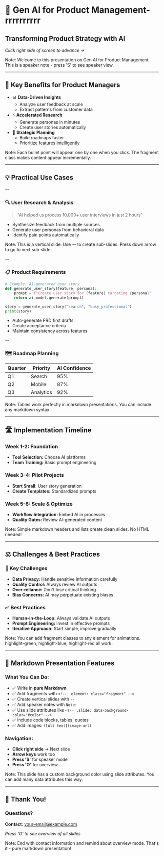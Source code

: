 # 🚀 Gen AI for Product Management- rrrrrrrrrr
## Transforming Product Strategy with AI

*Click right side of screen to advance →*

Note:
Welcome to this presentation on Gen AI for Product Management.
This is a speaker note - press 'S' to see speaker view.

---

## 🎯 Key Benefits for Product Managers

- 📊 **Data-Driven Insights** <!-- .element: class="fragment" -->
  - Analyze user feedback at scale
  - Extract patterns from customer data
- ⚡ **Accelerated Research** <!-- .element: class="fragment" -->
  - Generate personas in minutes
  - Create user stories automatically
- 🎯 **Strategic Planning** <!-- .element: class="fragment" -->
  - Build roadmaps faster
  - Prioritize features intelligently

Note:
Each bullet point will appear one by one when you click.
The fragment class makes content appear incrementally.

---

## 💡 Practical Use Cases

--

### 🔍 User Research & Analysis

> "AI helped us process 10,000+ user interviews in just 2 hours"

- Synthesize feedback from multiple sources
- Generate user personas from behavioral data
- Identify pain points automatically

Note:
This is a vertical slide. Use -- to create sub-slides.
Press down arrow to go to next sub-slide.

--

### 📋 Product Requirements

```python
# Example: AI-generated user story
def generate_user_story(feature, persona):
    prompt = f"Create user story for {feature} targeting {persona}"
    return ai_model.generate(prompt)

story = generate_user_story("search", "busy_professional")
print(story)
```

- Auto-generate PRD first drafts
- Create acceptance criteria
- Maintain consistency across features

--

### 🗺️ Roadmap Planning

| Quarter | Priority | AI Confidence |
|---------|----------|---------------|
| Q1      | Search   | 95%          |
| Q2      | Mobile   | 87%          |
| Q3      | Analytics| 92%          |

Note:
Tables work perfectly in markdown presentations.
You can include any markdown syntax.

---

## 🛣️ Implementation Timeline

### Week 1-2: Foundation
- **Tool Selection:** Choose AI platforms
- **Team Training:** Basic prompt engineering

### Week 3-4: Pilot Projects  
- **Start Small:** User story generation
- **Create Templates:** Standardized prompts

### Week 5-8: Scale & Optimize
- **Workflow Integration:** Embed AI in processes
- **Quality Gates:** Review AI-generated content

Note:
Simple markdown headers and lists create clean slides.
No HTML needed!

---

## ⚖️ Challenges & Best Practices

### 🚨 Key Challenges

- **Data Privacy:** Handle sensitive information carefully
- **Quality Control:** Always review AI outputs  
- **Over-reliance:** Don't lose critical thinking
- **Bias Concerns:** AI may perpetuate existing biases

### ✅ Best Practices

- **Human-in-the-Loop:** Always validate AI outputs <!-- .element: class="fragment highlight-green" -->
- **Prompt Engineering:** Invest in effective prompts <!-- .element: class="fragment highlight-blue" -->
- **Iterative Approach:** Start simple, improve gradually <!-- .element: class="fragment highlight-red" -->

Note:
You can add fragment classes to any element for animations.
highlight-green, highlight-blue, highlight-red all work.

---

<!-- .slide: data-background-color="#2c3e50" -->
## 🎹 Markdown Presentation Features

### What You Can Do:

- ✅ Write in **pure Markdown**
- ✅ Add fragments with `<!-- .element: class="fragment" -->`
- ✅ Create vertical slides with `--`
- ✅ Add speaker notes with `Note:`
- ✅ Use slide attributes like `<!-- .slide: data-background-color="#color" -->`
- ✅ Include code blocks, tables, quotes
- ✅ Add images: `![Alt text](image-url)`

### Navigation:
- **Click right side** → Next slide
- **Arrow keys** work too
- **Press 'S'** for speaker mode
- **Press 'O'** for overview

Note:
This slide has a custom background color using slide attributes.
You can add many data attributes this way.

---

## 🎉 Thank You!

### Questions?

**Contact:** your-email@example.com

*Press 'O' to see overview of all slides*

Note:
End with contact information and remind about overview mode.
That's it - pure markdown presentation!